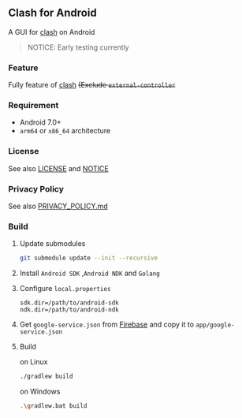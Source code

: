 ## Clash for Android

A GUI for [clash](https://github.com/Dreamacro/clash) on Android

> NOTICE: Early testing currently



### Feature

Fully feature of [clash](https://github.com/Dreamacro/clash) ~~(Exclude `external-controller`~~



### Requirement

* Android 7.0+
* `arm64` or `x86_64` architecture



### License

See also [LICENSE](./LICENSE) and [NOTICE](./NOTICE)



###  Privacy Policy

See also [PRIVACY_POLICY.md](./PRIVACY_POLICY.md)



### Build

1. Update submodules

   ```bash
   git submodule update --init --recursive
   ```

2. Install `Android SDK` ,`Android NDK` and `Golang`

3. Configure `local.properties` 

   ```properties
   sdk.dir=/path/to/android-sdk
   ndk.dir=/path/to/android-ndk
   ```

4. Get `google-service.json` from [Firebase](https://firebase.google.com) and copy it to `app/google-service.json`

5. Build

   on Linux

   ```bash
   ./gradlew build
   ```

   on Windows

   ```bash
   .\gradlew.bat build
   ```

   